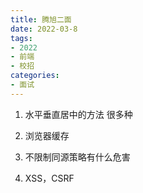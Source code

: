 ```yaml
---
title: 腾旭二面
date: 2022-03-8
tags: 
- 2022
- 前端
- 校招
categories: 
- 面试
---
```


1. 水平垂直居中的方法 很多种

2. 浏览器缓存

3. 不限制同源策略有什么危害

4. XSS，CSRF



